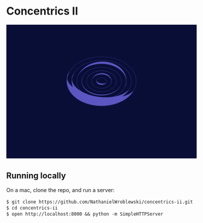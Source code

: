 Concentrics II
===

![Screenshot](https://raw.githubusercontent.com/NathanielWroblewski/concentrics-ii/master/public/images/screenshot.png)

Running locally
---

On a mac, clone the repo, and run a server:

```
$ git clone https://github.com/NathanielWroblewski/concentrics-ii.git
$ cd concentrics-ii
$ open http://localhost:8000 && python -m SimpleHTTPServer
```
